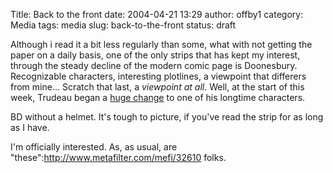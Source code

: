 Title: Back to the front
date: 2004-04-21 13:29
author: offby1
category: Media
tags: media
slug: back-to-the-front
status: draft

Although i read it a bit less regularly than some, what with not getting the paper on a daily basis, one of the only strips that has kept my interest, through the steady decline of the modern comic page is Doonesbury. Recognizable characters, interesting plotlines, a viewpoint that differers from mine\... Scratch that last, a _viewpoint at all_. Well, at the start of this week, Trudeau began a [huge change](http://www.doonesbury.com/strip/dailydose/index.html?uc_full_date=20040419) to one of his longtime characters.

BD without a helmet. It's tough to picture, if you've read the strip for as long as I have.

I'm officially interested. As, as usual, are "these":http://www.metafilter.com/mefi/32610 folks.
